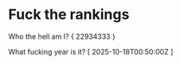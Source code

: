 # Fuck the rankings

Who the hell am I?
{ 22934333 }

What fucking year is it?
[ 2025-10-18T00:50:00Z ]
